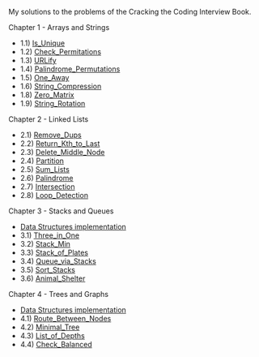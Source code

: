 My solutions to the problems of the Cracking the Coding Interview Book.

Chapter 1 - Arrays and Strings

- 1.1) [Is_Unique](https://github.com/bergolho1337/Competitive-Programming/blob/master/CCoding/Chapter-1/ex_1.1__is_unique/main.cpp)
- 1.2) [Check_Permitations](https://github.com/bergolho1337/Competitive-Programming/blob/master/CCoding/Chapter-1/ex_1.2__check_permutation/main.cpp)
- 1.3) [URLify](https://github.com/bergolho1337/Competitive-Programming/blob/master/CCoding/Chapter-1/ex_1.3__urlify/main.cpp)
- 1.4) [Palindrome_Permutations](https://github.com/bergolho1337/Competitive-Programming/blob/master/CCoding/Chapter-1/ex_1.4__palindrome/main.cpp)
- 1.5) [One_Away](https://github.com/bergolho1337/Competitive-Programming/blob/master/CCoding/Chapter-1/ex_1.5__one_away/main.cpp)
- 1.6) [String_Compression](https://github.com/bergolho1337/Competitive-Programming/blob/master/CCoding/Chapter-1/ex_1.6__string_compression/main.cpp)
- 1.8) [Zero_Matrix](https://github.com/bergolho1337/Competitive-Programming/blob/master/CCoding/Chapter-1/ex_1.8__zero_matrix/main.cpp)
- 1.9) [String_Rotation](https://github.com/bergolho1337/Competitive-Programming/blob/master/CCoding/Chapter-1/ex_1.9__string_rotation/main.cpp)

Chapter 2 - Linked Lists

- 2.1) [Remove_Dups](https://github.com/bergolho1337/Competitive-Programming/blob/master/CCoding/Chapter-2/ex_2.1__remove_duplicates/main.cpp)
- 2.2) [Return_Kth_to_Last](https://github.com/bergolho1337/Competitive-Programming/blob/master/CCoding/Chapter-2/ex_2.2__kth_to_last/main.cpp)
- 2.3) [Delete_Middle_Node](https://github.com/bergolho1337/Competitive-Programming/blob/master/CCoding/Chapter-2/ex_2.3__delete_middle_node/main.cpp)
- 2.4) [Partition](https://github.com/bergolho1337/Competitive-Programming/blob/master/CCoding/Chapter-2/ex_2.4__partition/main.cpp)
- 2.5) [Sum_Lists](https://github.com/bergolho1337/Competitive-Programming/blob/master/CCoding/Chapter-2/ex_2.5__sum_lists/main.cpp)
- 2.6) [Palindrome](https://github.com/bergolho1337/Competitive-Programming/blob/master/CCoding/Chapter-2/ex_2.6__palindrome/main.cpp)
- 2.7) [Intersection](https://github.com/bergolho1337/Competitive-Programming/blob/master/CCoding/Chapter-2/ex_2.7__intersection/main.cpp)
- 2.8) [Loop_Detection](https://github.com/bergolho1337/Competitive-Programming/blob/master/CCoding/Chapter-2/ex_2.8__loop_detection/main.cpp)

Chapter 3 - Stacks and Queues

- [Data Structures implementation](https://github.com/bergolho1337/Competitive-Programming/tree/master/CCoding/Chapter-3/data-structures)
- 3.1) [Three_in_One](https://github.com/bergolho1337/Competitive-Programming/blob/master/CCoding/Chapter-3/ex_3.1__three_in_one/main.cpp)
- 3.2) [Stack_Min](https://github.com/bergolho1337/Competitive-Programming/blob/master/CCoding/Chapter-3/ex_3.2__stack_min/main.cpp)
- 3.3) [Stack_of_Plates](https://github.com/bergolho1337/Competitive-Programming/blob/master/CCoding/Chapter-3/ex_3.3__stack_of_plates/main.cpp)
- 3.4) [Queue_via_Stacks](https://github.com/bergolho1337/Competitive-Programming/blob/master/CCoding/Chapter-3/ex_3.4__queue_of_stacks/main.cpp)
- 3.5) [Sort_Stacks](https://github.com/bergolho1337/Competitive-Programming/blob/master/CCoding/Chapter-3/ex_3.5__sort_stack/main.cpp)
- 3.6) [Animal_Shelter](https://github.com/bergolho1337/Competitive-Programming/blob/master/CCoding/Chapter-3/ex_3.6__animal_shelter/main.cpp)

Chapter 4 - Trees and Graphs

- [Data Structures implementation](https://github.com/bergolho1337/Competitive-Programming/tree/master/CCoding/Chapter-4/data-structures)
- 4.1) [Route_Between_Nodes](https://github.com/bergolho1337/Competitive-Programming/blob/master/CCoding/Chapter-4/ex_4.1__route_between_nodes/main.cpp)
- 4.2) [Minimal_Tree](https://github.com/bergolho1337/Competitive-Programming/blob/master/CCoding/Chapter-4/ex_4.2__minimal_tree/main.cpp)
- 4.3) [List_of_Depths](https://github.com/bergolho1337/Competitive-Programming/tree/master/CCoding/Chapter-4/ex_4.3__list_of_depths)
- 4.4) [Check_Balanced](https://github.com/bergolho1337/Competitive-Programming/blob/master/CCoding/Chapter-4/ex_4.4__check_balanced/main.cpp)

